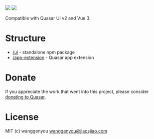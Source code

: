 <img src="https://img.shields.io/npm/v/quasar-ui-prism.svg?label=quasar-ui-prism">
<img src="https://img.shields.io/npm/v/quasar-app-extension-prism.svg?label=quasar-app-extension-prism">

Compatible with Quasar UI v2 and Vue 3.

# Structure

- [/ui](ui) - standalone npm package
- [/app-extension](app-extension) - Quasar app extension

# Donate

If you appreciate the work that went into this project, please consider [donating to Quasar](https://donate.quasar.dev).

# License

MIT (c) wanggenyou <wanggenyou@jiaosjiao.com>
